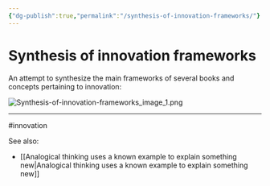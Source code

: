 ```yaml
---
{"dg-publish":true,"permalink":"/synthesis-of-innovation-frameworks/"}
---
```


# Synthesis of innovation frameworks

An attempt to synthesize the main frameworks of several books and concepts pertaining to innovation:

![Synthesis-of-innovation-frameworks_image_1.png](/img/user/Attachments/Synthesis-of-innovation-frameworks_image_1.png)

---
#innovation 

See also:
- [[Analogical thinking uses a known example to explain something new\|Analogical thinking uses a known example to explain something new]]
